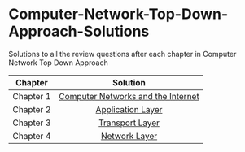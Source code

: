 # Computer-Network-Top-Down-Approach-Solutions
Solutions to all the review questions after each chapter in Computer Network Top Down Approach

| Chapter |  Solution  |
|-------- |:----------:|
|Chapter 1|[Computer Networks and the Internet](./Chapter1.md) |
|Chapter 2|[Application Layer](./Chapter2.md) |
|Chapter 3|[Transport Layer](./Chapter3.md) |
|Chapter 4|[Network Layer](./Chapter4.md) |
